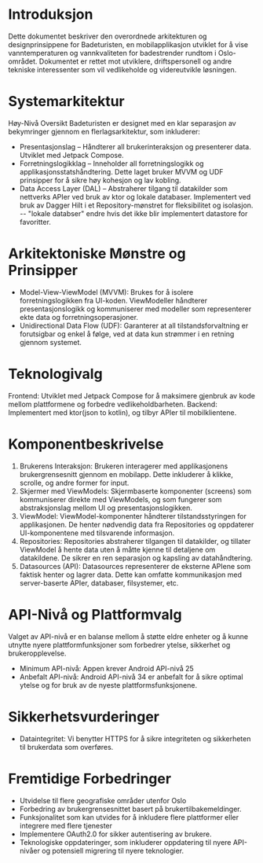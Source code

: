 # Introduksjon
Dette dokumentet beskriver den overordnede arkitekturen og designprinsippene for Badeturisten, en mobilapplikasjon utviklet for å vise vanntemperaturen og vannkvaliteten for badestrender rundtom i Oslo-området. Dokumentet er rettet mot utviklere, driftspersonell og andre tekniske interessenter som vil vedlikeholde og videreutvikle løsningen.
# Systemarkitektur
Høy-Nivå Oversikt
Badeturisten er designet med en klar separasjon av bekymringer gjennom en flerlagsarkitektur, som inkluderer:
- Presentasjonslag – Håndterer all brukerinteraksjon og presenterer data. Utviklet med Jetpack Compose.
- Forretningslogikklag – Inneholder all forretningslogikk og applikasjonsstatshåndtering. Dette laget bruker MVVM og UDF prinsipper for å sikre høy kohesjon og lav kobling.
- Data Access Layer (DAL) – Abstraherer tilgang til datakilder som nettverks APIer ved bruk av ktor og lokale databaser. Implementert ved bruk av Dagger Hilt i et Repository-mønstret for fleksibilitet og isolasjon. -- "lokale databser" endre hvis det ikke blir implementert datastore for favoritter.
# Arkitektoniske Mønstre og Prinsipper
- Model-View-ViewModel (MVVM): Brukes for å isolere forretningslogikken fra UI-koden. ViewModeller håndterer presentasjonslogikk og kommuniserer med modeller som representerer ekte data og forretningsoperasjoner.
- Unidirectional Data Flow (UDF): Garanterer at all tilstandsforvaltning er forutsigbar og enkel å følge, ved at data kun strømmer i en retning gjennom systemet.
# Teknologivalg
Frontend: Utviklet med Jetpack Compose for å maksimere gjenbruk av kode mellom plattformene og forbedre vedlikeholdbarheten.
Backend: Implementert med ktor(json to kotlin), og tilbyr APIer til mobilklientene.
# Komponentbeskrivelse
1. Brukerens Interaksjon:
Brukeren interagerer med applikasjonens brukergrensesnitt gjennom en mobilapp. Dette inkluderer å klikke, scrolle, og andre former for input.
2. Skjermer med ViewModels:
Skjermbaserte komponenter (screens) som kommuniserer direkte med ViewModels, og som fungerer som abstraksjonslag mellom UI og  presentasjonslogikken.
3. ViewModel:
ViewModel-komponenter håndterer tilstandsstyringen for applikasjonen. De henter nødvendig data fra Repositories og oppdaterer UI-komponentene med tilsvarende informasjon.
4. Repositories:
Repositories abstraherer tilgangen til datakilder, og tillater ViewModel å hente data uten å måtte kjenne til detaljene om datakildene. De sikrer en ren separasjon og kapsling av datahåndtering.
5. Datasources (API):
Datasources representerer de eksterne APIene som faktisk henter og lagrer data. Dette kan omfatte kommunikasjon med server-baserte APIer, databaser, filsystemer, etc.
# API-Nivå og Plattformvalg
Valget av API-nivå er en balanse mellom å støtte eldre enheter og å kunne utnytte nyere plattformfunksjoner som forbedrer ytelse, sikkerhet og brukeropplevelse.
- Minimum API-nivå: Appen krever Android API-nivå 25
- Anbefalt API-nivå: Android API-nivå 34 er anbefalt for å sikre optimal ytelse og for bruk av de nyeste plattformsfunksjonene.
# Sikkerhetsvurderinger
- Dataintegritet: Vi benytter HTTPS for å sikre integriteten og sikkerheten til brukerdata som overføres.
# Fremtidige Forbedringer
- Utvidelse til flere geografiske områder utenfor Oslo
- Forbedring av brukergrensesnittet basert på brukertilbakemeldinger.
- Funksjonalitet som kan utvides for å inkludere flere plattformer eller integrere med flere tjenester
- Implementere OAuth2.0 for sikker autentisering av brukere.
- Teknologiske oppdateringer, som inkluderer oppdatering til nyere API-nivåer og potensiell migrering til nyere teknologier.
